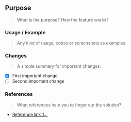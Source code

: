 ## Purpose

> What is the purpose? How the feature works?

### Usage / Example

> Any kind of usage, codes or screenshots as examples.

### Changes

> A simple summary for important changes.

- [x] First important change
- [ ] Second important change

### References

> What references help you to finger out the solution?

- [Reference link 1...](#link1)
